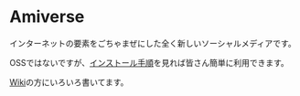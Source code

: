 # Amiverse

インターネットの要素をごちゃまぜにした全く新しいソーシャルメディアです。

OSSではないですが、[インストール手順](https://github.com/Kisana528/amiverse/wiki/Install)を見れば皆さん簡単に利用できます。

[Wiki](https://github.com/Kisana528/amiverse/wiki)の方にいろいろ書いてます。